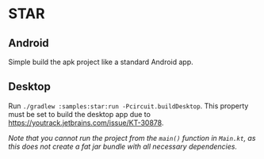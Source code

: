 STAR
====

Android
-------

Simple build the apk project like a standard Android app.

Desktop
-------

Run `./gradlew :samples:star:run -Pcircuit.buildDesktop`. This property must be set to build the desktop app due to https://youtrack.jetbrains.com/issue/KT-30878.

_Note that you cannot run the project from the `main()` function in `Main.kt`, as this does not create a fat jar bundle with all necessary dependencies._
